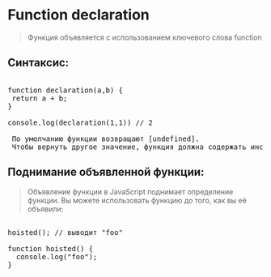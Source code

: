 # Function declaration

> Функция объявляется с использованием ключевого слова function

## Синтаксис:

<pre>

function declaration(a,b) {
 return a + b;
}

console.log(declaration(1,1)) // 2

 По умолчанию функции возвращают [undefined]. 
 Чтобы вернуть другое значение, функция должна содержать инструкцию [return], которая указывает, какое значение возвращать.
</pre>
## Поднимание объявленной функции:

> Объявление функции в JavaScript поднимает определение функции.
Вы можете использовать функцию до того, как вы её объявили:

<pre>

hoisted(); // выводит "foo"

function hoisted() {
  console.log("foo");
}


</pre>